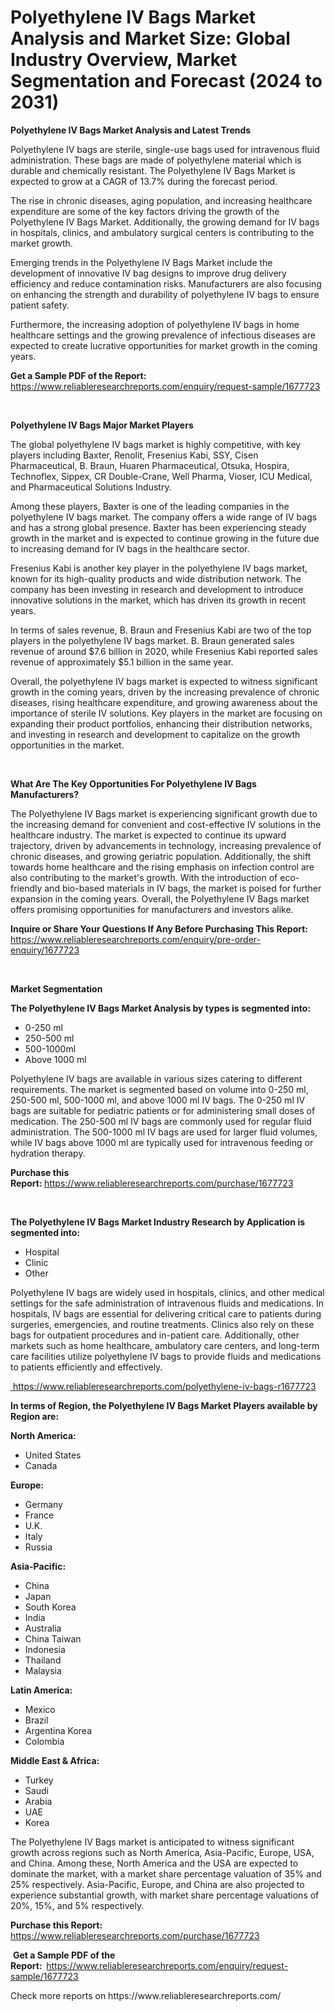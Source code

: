 <p><h1>Polyethylene IV Bags Market Analysis and Market Size: Global Industry Overview, Market Segmentation and Forecast (2024 to 2031)</h1></p><p><strong>Polyethylene IV Bags Market Analysis and Latest Trends</strong></p>
<p><p>Polyethylene IV bags are sterile, single-use bags used for intravenous fluid administration. These bags are made of polyethylene material which is durable and chemically resistant. The Polyethylene IV Bags Market is expected to grow at a CAGR of 13.7% during the forecast period. </p><p>The rise in chronic diseases, aging population, and increasing healthcare expenditure are some of the key factors driving the growth of the Polyethylene IV Bags Market. Additionally, the growing demand for IV bags in hospitals, clinics, and ambulatory surgical centers is contributing to the market growth. </p><p>Emerging trends in the Polyethylene IV Bags Market include the development of innovative IV bag designs to improve drug delivery efficiency and reduce contamination risks. Manufacturers are also focusing on enhancing the strength and durability of polyethylene IV bags to ensure patient safety. </p><p>Furthermore, the increasing adoption of polyethylene IV bags in home healthcare settings and the growing prevalence of infectious diseases are expected to create lucrative opportunities for market growth in the coming years.</p></p>
<p><strong>Get a Sample PDF of the Report:&nbsp;</strong> <a href="https://www.reliableresearchreports.com/enquiry/request-sample/1677723">https://www.reliableresearchreports.com/enquiry/request-sample/1677723</a></p>
<p>&nbsp;</p>
<p><strong>Polyethylene IV Bags Major Market Players</strong></p>
<p><p>The global polyethylene IV bags market is highly competitive, with key players including Baxter, Renolit, Fresenius Kabi, SSY, Cisen Pharmaceutical, B. Braun, Huaren Pharmaceutical, Otsuka, Hospira, Technoflex, Sippex, CR Double-Crane, Well Pharma, Vioser, ICU Medical, and Pharmaceutical Solutions Industry.</p><p>Among these players, Baxter is one of the leading companies in the polyethylene IV bags market. The company offers a wide range of IV bags and has a strong global presence. Baxter has been experiencing steady growth in the market and is expected to continue growing in the future due to increasing demand for IV bags in the healthcare sector.</p><p>Fresenius Kabi is another key player in the polyethylene IV bags market, known for its high-quality products and wide distribution network. The company has been investing in research and development to introduce innovative solutions in the market, which has driven its growth in recent years.</p><p>In terms of sales revenue, B. Braun and Fresenius Kabi are two of the top players in the polyethylene IV bags market. B. Braun generated sales revenue of around $7.6 billion in 2020, while Fresenius Kabi reported sales revenue of approximately $5.1 billion in the same year.</p><p>Overall, the polyethylene IV bags market is expected to witness significant growth in the coming years, driven by the increasing prevalence of chronic diseases, rising healthcare expenditure, and growing awareness about the importance of sterile IV solutions. Key players in the market are focusing on expanding their product portfolios, enhancing their distribution networks, and investing in research and development to capitalize on the growth opportunities in the market.</p></p>
<p>&nbsp;</p>
<p><strong>What Are The Key Opportunities For Polyethylene IV Bags Manufacturers?</strong></p>
<p><p>The Polyethylene IV Bags market is experiencing significant growth due to the increasing demand for convenient and cost-effective IV solutions in the healthcare industry. The market is expected to continue its upward trajectory, driven by advancements in technology, increasing prevalence of chronic diseases, and growing geriatric population. Additionally, the shift towards home healthcare and the rising emphasis on infection control are also contributing to the market's growth. With the introduction of eco-friendly and bio-based materials in IV bags, the market is poised for further expansion in the coming years. Overall, the Polyethylene IV Bags market offers promising opportunities for manufacturers and investors alike.</p></p>
<p><strong>Inquire or Share Your Questions If Any Before Purchasing This Report:</strong> <a href="https://www.reliableresearchreports.com/enquiry/pre-order-enquiry/1677723">https://www.reliableresearchreports.com/enquiry/pre-order-enquiry/1677723</a></p>
<p>&nbsp;</p>
<p><strong>Market Segmentation</strong></p>
<p><strong>The Polyethylene IV Bags Market Analysis by types is segmented into:</strong></p>
<p><ul><li>0-250 ml</li><li>250-500 ml</li><li>500-1000ml</li><li>Above 1000 ml</li></ul></p>
<p><p>Polyethylene IV bags are available in various sizes catering to different requirements. The market is segmented based on volume into 0-250 ml, 250-500 ml, 500-1000 ml, and above 1000 ml IV bags. The 0-250 ml IV bags are suitable for pediatric patients or for administering small doses of medication. The 250-500 ml IV bags are commonly used for regular fluid administration. The 500-1000 ml IV bags are used for larger fluid volumes, while IV bags above 1000 ml are typically used for intravenous feeding or hydration therapy.</p></p>
<p><strong>Purchase this Report:&nbsp;</strong><a href="https://www.reliableresearchreports.com/purchase/1677723">https://www.reliableresearchreports.com/purchase/1677723</a></p>
<p>&nbsp;</p>
<p><strong>The Polyethylene IV Bags Market Industry Research by Application is segmented into:</strong></p>
<p><ul><li>Hospital</li><li>Clinic</li><li>Other</li></ul></p>
<p><p>Polyethylene IV bags are widely used in hospitals, clinics, and other medical settings for the safe administration of intravenous fluids and medications. In hospitals, IV bags are essential for delivering critical care to patients during surgeries, emergencies, and routine treatments. Clinics also rely on these bags for outpatient procedures and in-patient care. Additionally, other markets such as home healthcare, ambulatory care centers, and long-term care facilities utilize polyethylene IV bags to provide fluids and medications to patients efficiently and effectively.</p></p>
<p><a href="https://www.reliableresearchreports.com/polyethylene-iv-bags-r1677723">&nbsp;https://www.reliableresearchreports.com/polyethylene-iv-bags-r1677723</a></p>
<p><strong>In terms of Region, the Polyethylene IV Bags Market Players available by Region are:</strong></p>
<p>
    <p> <strong> North America: </strong>
        <ul>
            <li>United States</li>
            <li>Canada</li>
        </ul>
        </p> 
    <p> <strong> Europe: </strong>
        <ul>
            <li>Germany</li>
            <li>France</li>
            <li>U.K.</li>
            <li>Italy</li>
            <li>Russia</li>
        </ul>
        </p> 
    <p> <strong> Asia-Pacific: </strong>
        <ul>
            <li>China</li>
            <li>Japan</li>
            <li>South Korea</li>
            <li>India</li>
            <li>Australia</li>
            <li>China Taiwan</li>
            <li>Indonesia</li>
            <li>Thailand</li>
            <li>Malaysia</li>
        </ul>
        </p> 
    <p> <strong> Latin America: </strong>
        <ul>
            <li>Mexico</li>
            <li>Brazil</li>
            <li>Argentina Korea</li>
            <li>Colombia</li>
        </ul>
        </p> 
    <p> <strong> Middle East & Africa: </strong>
        <ul>
            <li>Turkey</li>
            <li>Saudi</li>
            <li>Arabia</li>
            <li>UAE</li>
            <li>Korea</li>
        </ul>
    </p>
    </p>
<p><p>The Polyethylene IV Bags market is anticipated to witness significant growth across regions such as North America, Asia-Pacific, Europe, USA, and China. Among these, North America and the USA are expected to dominate the market, with a market share percentage valuation of 35% and 25% respectively. Asia-Pacific, Europe, and China are also projected to experience substantial growth, with market share percentage valuations of 20%, 15%, and 5% respectively.</p></p>
<p><strong>Purchase this Report: </strong><a href="https://www.reliableresearchreports.com/purchase/1677723">https://www.reliableresearchreports.com/purchase/1677723</a></p>
<p>&nbsp;<strong>Get a Sample PDF of the Report:&nbsp;&nbsp;</strong><a href="https://www.reliableresearchreports.com/enquiry/request-sample/1677723">https://www.reliableresearchreports.com/enquiry/request-sample/1677723</a></p>
<p><strong></strong></p>
<p>Check more reports on https://www.reliableresearchreports.com/</p>